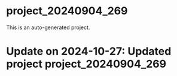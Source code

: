 # project_20240904_269

This is an auto-generated project.

# Update on 2024-10-27: Updated project project_20240904_269
